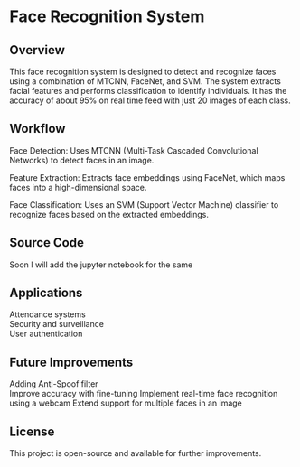 # Face Recognition System

## Overview

This face recognition system is designed to detect and recognize faces using a combination of MTCNN, FaceNet, and SVM. The system extracts facial features and performs classification to identify individuals. 
It has the accuracy of about 95% on real time feed with just 20 images of each class. 

## Workflow

Face Detection: Uses MTCNN (Multi-Task Cascaded Convolutional Networks) to detect faces in an image.

Feature Extraction: Extracts face embeddings using FaceNet, which maps faces into a high-dimensional space.

Face Classification: Uses an SVM (Support Vector Machine) classifier to recognize faces based on the extracted embeddings.

## Source Code 

Soon I will add the jupyter notebook for the same 

## Applications

Attendance systems<br>
Security and surveillance<br>
User authentication

## Future Improvements

Adding Anti-Spoof filter  
Improve accuracy with fine-tuning
Implement real-time face recognition using a webcam
Extend support for multiple faces in an image

## License

This project is open-source and available for further improvements.
